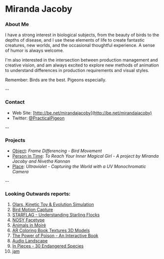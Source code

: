 # Miranda Jacoby

### About Me

I have a strong interest in biological subjects, from the beauty of birds to the depths of disease, and I use these elements of life to create fantastic creatures, new worlds, and the occasional thoughtful experience. A sense of humor is always welcome.

I'm also interested in the intersection between production management and creative vision, and am always excited to explore new methods of animation to understand differences in production requirements and visual styles.

Remember: Birds are the best. Pigeons especially.

--
### Contact

* Web Site: [http://be.net/mirandajacoby](http://be.net/mirandajacoby)
* Twitter: [@PracticalPigeon](https://twitter.com/PracticalPigeon?lang=en)

-- 
### Projects

* [Object](project1.md): *Frame Differencing - Bird Movement*
* [Person in Time](project2.md): *To Reach Your Inner Magical Girl - A project by Miranda Jacoby and Nivetha Kannan*
* [Place](project3.md): *Ultraviolet - Capturing the World with a UV Monochromatic Camera*

--
### Looking Outwards reports: 

1. [Olars, Kinetic Toy & Evolution Simulation](looking-outwards-01.md)
1. [Bird Motion Capture](looking-outwards-02.md) 
1. [STARFLAG - Understanding Starling Flocks](looking-outwards-03.md)
1. [NOSY Facetype](looking-outwards-04.md)
1. [Animals in Moiré](looking-outwards-05.md)
1. [AR Coloring Book Textures 3D Models](looking-outwards-06.md)
1. [The Power of Poison - An Interactive Book](looking-outwards-07.md)
1. [Audio Landscape](looking-outwards-08.md)
1. [In Pieces - 30 Endangered Species](looking-outwards-09.md)
1. [jam](looking-outwards-10.md)